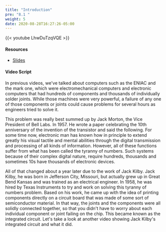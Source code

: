 ```yaml
---
title: "Introduction"
pre: "8.1 "
weight: 5
date: 2020-08-28T16:27:26-05:00
---
```


{{< youtube LhwDuTzqVQE >}}

<!-- CIS 115: t4Yh1o80KuQ -->

#### Resources
* [Slides](/1-cc110/08-architecture/slides/8-Computer_Architecture.pdf)

#### Video Script

In previous videos, we've talked about computers such as the ENIAC and the mark one, which were electromechanical computers and electronic computers that had hundreds of components and thousands of individually solder joints. While those machines were very powerful, a failure of any one of those components or joints could cause problems for several hours as engineers tried to solve it. 

This problem was really best summed up by Jack Morton, the Vice President of Bell Labs. In 1957. He wrote a paper celebrating the 10th anniversary of the invention of the transistor and said the following. For some time now, electronic man has known how in principle to extend greatly his visual tactile and mental abilities through the digital transmission and processing of all kinds of information. However, all of these functions suffer from what has been called the tyranny of numbers. Such systems because of their complex digital nature, require hundreds, thousands and sometimes 10s have thousands of electronic devices. 

All of that changed about a year later due to the work of Jack Kilby. Jack Kilby, he was born in Jefferson City, Missouri, but actually grew up in Great Bend Kansas and was trained as an electrical engineer. In 1958, he was hired by Texas Instruments to try and work on solving this tyranny of numbers problem. Based on his work, he came up with the idea of printing components directly on a circuit board that was made of some sort of semiconductor material. In that way, the joints and the components were all solidly connected together, so that you didn't have to worry about each individual component or joint failing on the chip. This became known as the integrated circuit. Let's take a look at another video showing Jack Kilby's integrated circuit and what it did.